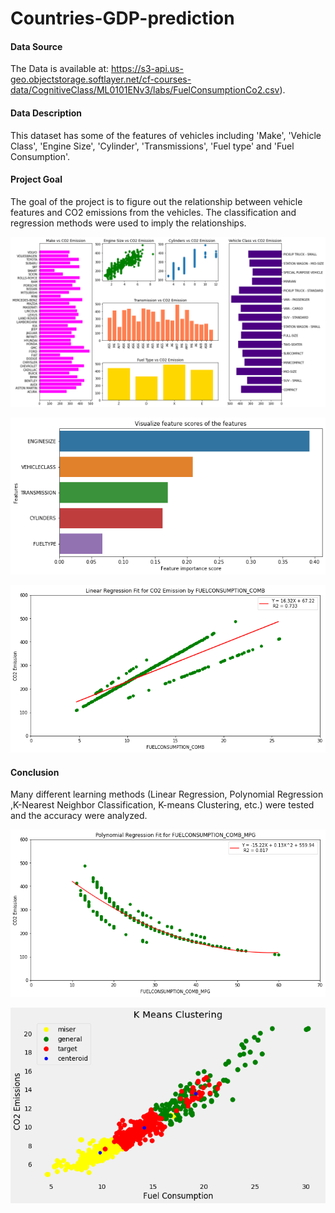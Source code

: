 # Countries-GDP-prediction

#### Data Source
The Data is available at: https://s3-api.us-geo.objectstorage.softlayer.net/cf-courses-data/CognitiveClass/ML0101ENv3/labs/FuelConsumptionCo2.csv).

#### Data Description
This dataset has some of the features of vehicles including 'Make', 'Vehicle Class', 'Engine Size', 'Cylinder', 'Transmissions', 'Fuel type' and 'Fuel Consumption'.  

#### Project Goal
The goal of the project is to figure out the relationship between vehicle features and CO2 emissions from the vehicles. The classification and regression methods were used to imply the relationships.

![](/Project%20Fig-1.png)

![](/Project%20Fig-2.png)

![](/Project%20Fig-3.png)

#### Conclusion 
Many different learning methods (Linear Regression, Polynomial Regression ,K-Nearest Neighbor Classification, K-means Clustering, etc.) were tested and the accuracy were analyzed.

![](/Project%20Fig-4.png)

![](/Project%20Fig-5.png)
